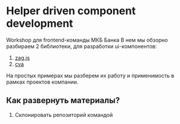 # Helper driven component development

Workshop для frontend-команды МКБ Банка
В нем мы обзорно разбираем 2 библиотеки, для разработки ui-компонентов:

1. [zag.js](https://zagjs.com/)
1. [cva](https://cva.style/docs)

На простых примерах мы разберем их работу и применимость в рамках проектов компании.

## Как развернуть материалы?

1. Склонировать репозиторий командой
